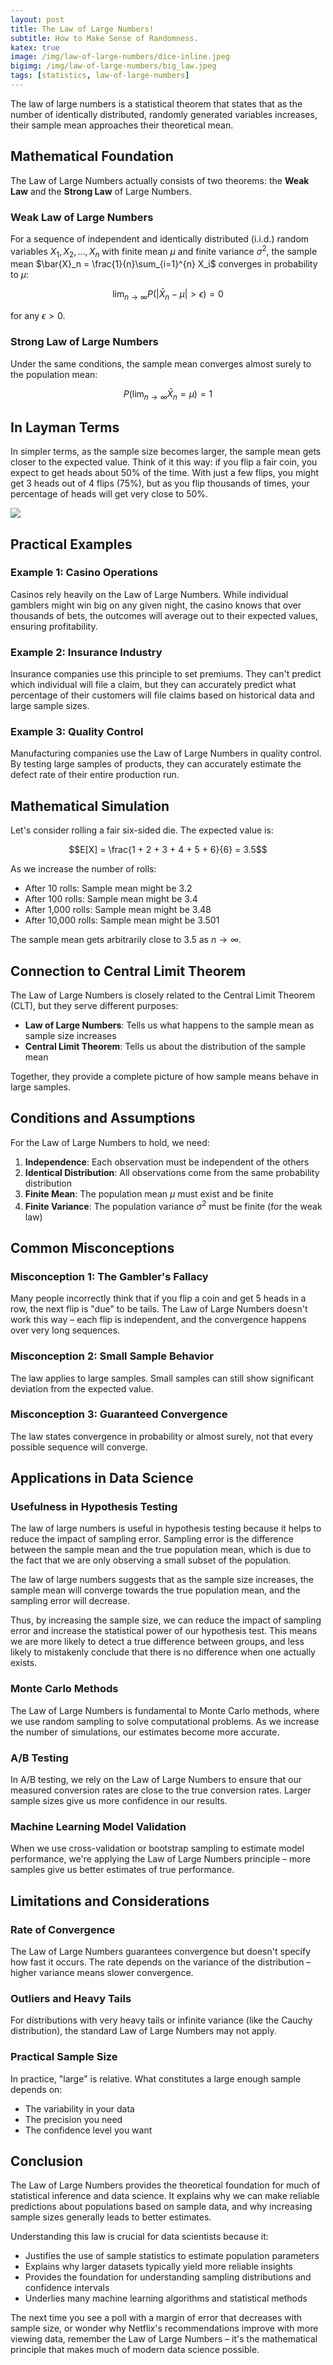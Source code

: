 ```yaml
---
layout: post
title: The Law of Large Numbers!
subtitle: How to Make Sense of Randomness.
katex: true
image: /img/law-of-large-numbers/dice-inline.jpeg
bigimg: /img/law-of-large-numbers/big_law.jpeg
tags: [statistics, law-of-large-numbers]
---
```


The law of large numbers is a statistical theorem that states that as the number of identically distributed, randomly generated variables increases, their sample mean approaches their theoretical mean.

## Mathematical Foundation

The Law of Large Numbers actually consists of two theorems: the **Weak Law** and the **Strong Law** of Large Numbers.

### Weak Law of Large Numbers

For a sequence of independent and identically distributed (i.i.d.) random variables $X_1, X_2, \ldots, X_n$ with finite mean $\mu$ and finite variance $\sigma^2$, the sample mean $\bar{X}_n = \frac{1}{n}\sum_{i=1}^{n} X_i$ converges in probability to $\mu$:

$$\lim_{n \to \infty} P(|\bar{X}_n - \mu| > \epsilon) = 0$$

for any $\epsilon > 0$.

### Strong Law of Large Numbers

Under the same conditions, the sample mean converges almost surely to the population mean:

$$P\left(\lim_{n \to \infty} \bar{X}_n = \mu\right) = 1$$

## In Layman Terms

In simpler terms, as the sample size becomes larger, the sample mean gets closer to the expected value. Think of it this way: if you flip a fair coin, you expect to get heads about 50% of the time. With just a few flips, you might get 3 heads out of 4 flips (75%), but as you flip thousands of times, your percentage of heads will get very close to 50%.

![](/img/law-of-large-numbers/law-dice.png)

## Practical Examples

### Example 1: Casino Operations
Casinos rely heavily on the Law of Large Numbers. While individual gamblers might win big on any given night, the casino knows that over thousands of bets, the outcomes will average out to their expected values, ensuring profitability.

### Example 2: Insurance Industry
Insurance companies use this principle to set premiums. They can't predict which individual will file a claim, but they can accurately predict what percentage of their customers will file claims based on historical data and large sample sizes.

### Example 3: Quality Control
Manufacturing companies use the Law of Large Numbers in quality control. By testing large samples of products, they can accurately estimate the defect rate of their entire production run.

## Mathematical Simulation

Let's consider rolling a fair six-sided die. The expected value is:

$$E[X] = \frac{1 + 2 + 3 + 4 + 5 + 6}{6} = 3.5$$

As we increase the number of rolls:
- After 10 rolls: Sample mean might be 3.2
- After 100 rolls: Sample mean might be 3.4
- After 1,000 rolls: Sample mean might be 3.48
- After 10,000 rolls: Sample mean might be 3.501

The sample mean gets arbitrarily close to 3.5 as $n \to \infty$.

## Connection to Central Limit Theorem

The Law of Large Numbers is closely related to the Central Limit Theorem (CLT), but they serve different purposes:

- **Law of Large Numbers**: Tells us what happens to the sample mean as sample size increases
- **Central Limit Theorem**: Tells us about the distribution of the sample mean

Together, they provide a complete picture of how sample means behave in large samples.

## Conditions and Assumptions

For the Law of Large Numbers to hold, we need:

1. **Independence**: Each observation must be independent of the others
2. **Identical Distribution**: All observations come from the same probability distribution  
3. **Finite Mean**: The population mean $\mu$ must exist and be finite
4. **Finite Variance**: The population variance $\sigma^2$ must be finite (for the weak law)

## Common Misconceptions

### Misconception 1: The Gambler's Fallacy
Many people incorrectly think that if you flip a coin and get 5 heads in a row, the next flip is "due" to be tails. The Law of Large Numbers doesn't work this way – each flip is independent, and the convergence happens over very long sequences.

### Misconception 2: Small Sample Behavior
The law applies to large samples. Small samples can still show significant deviation from the expected value.

### Misconception 3: Guaranteed Convergence
The law states convergence in probability or almost surely, not that every possible sequence will converge.

## Applications in Data Science

### Usefulness in Hypothesis Testing

The law of large numbers is useful in hypothesis testing because it helps to reduce the impact of sampling error. Sampling error is the difference between the sample mean and the true population mean, which is due to the fact that we are only observing a small subset of the population.

The law of large numbers suggests that as the sample size increases, the sample mean will converge towards the true population mean, and the sampling error will decrease.

Thus, by increasing the sample size, we can reduce the impact of sampling error and increase the statistical power of our hypothesis test. This means we are more likely to detect a true difference between groups, and less likely to mistakenly conclude that there is no difference when one actually exists.

### Monte Carlo Methods

The Law of Large Numbers is fundamental to Monte Carlo methods, where we use random sampling to solve computational problems. As we increase the number of simulations, our estimates become more accurate.

### A/B Testing

In A/B testing, we rely on the Law of Large Numbers to ensure that our measured conversion rates are close to the true conversion rates. Larger sample sizes give us more confidence in our results.

### Machine Learning Model Validation

When we use cross-validation or bootstrap sampling to estimate model performance, we're applying the Law of Large Numbers principle – more samples give us better estimates of true performance.

## Limitations and Considerations

### Rate of Convergence
The Law of Large Numbers guarantees convergence but doesn't specify how fast it occurs. The rate depends on the variance of the distribution – higher variance means slower convergence.

### Outliers and Heavy Tails
For distributions with very heavy tails or infinite variance (like the Cauchy distribution), the standard Law of Large Numbers may not apply.

### Practical Sample Size
In practice, "large" is relative. What constitutes a large enough sample depends on:
- The variability in your data
- The precision you need
- The confidence level you want

## Conclusion

The Law of Large Numbers provides the theoretical foundation for much of statistical inference and data science. It explains why we can make reliable predictions about populations based on sample data, and why increasing sample sizes generally leads to better estimates.

Understanding this law is crucial for data scientists because it:
- Justifies the use of sample statistics to estimate population parameters
- Explains why larger datasets typically yield more reliable insights
- Provides the foundation for understanding sampling distributions and confidence intervals
- Underlies many machine learning algorithms and statistical methods

The next time you see a poll with a margin of error that decreases with sample size, or wonder why Netflix's recommendations improve with more viewing data, remember the Law of Large Numbers – it's the mathematical principle that makes much of modern data science possible.